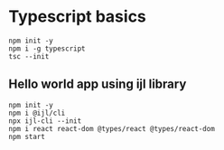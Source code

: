 # Typescript basics

```shell
npm init -y
npm i -g typescript
tsc --init
```

## Hello world app using ijl library
```shell
npm init -y
npm i @ijl/cli
npx ijl-cli --init
npm i react react-dom @types/react @types/react-dom
npm start
```
